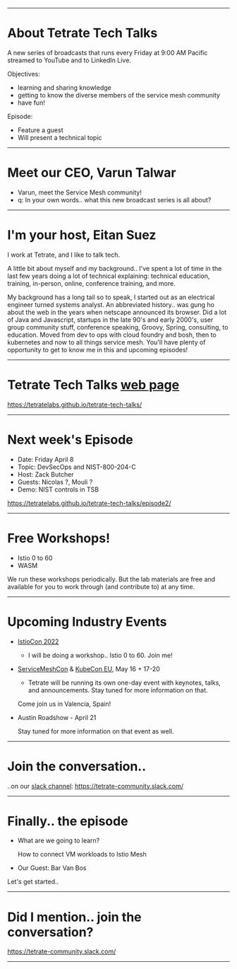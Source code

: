 
---
# About Tetrate Tech Talks

A new series of broadcasts that runs every Friday at 9:00 AM Pacific
  streamed to YouTube and to LinkedIn Live.

Objectives:

- learning and sharing knowledge
- getting to know the diverse members of the service mesh community
- have fun!

Episode:

- Feature a guest
- Will present a technical topic

---
# Meet our CEO, Varun Talwar

- Varun, meet the Service Mesh community!
- q: In your own words.. what this new broadcast series is all about?

---
# I'm your host, Eitan Suez

I work at Tetrate, and I like to talk tech.

A little bit about myself and my background..
I've spent a lot of time in the last few years doing a lot of technical explaining:
  technical education, training, in-person, online, conference training, and more.

My background has a long tail so to speak, I started out as an electrical engineer turned systems analyst.
An abbreviated history.. was gung ho about the web in the years when netscape announced its browser.
Did a lot of Java and Javascript, startups in the late 90's and early 2000's, user group community stuff, conference speaking, Groovy, Spring, consulting, to education.  Moved from dev to ops with cloud foundry and bosh, then to kubernetes and now to all things service mesh.
You'll have plenty of opportunity to get to know me in this and upcoming episodes!

---
# Tetrate Tech Talks [web page](https://tetratelabs.github.io/tetrate-tech-talks/)

https://tetratelabs.github.io/tetrate-tech-talks/

---
# Next week's Episode

  - Date: Friday April 8
  - Topic: DevSecOps and NIST-800-204-C
  - Host: Zack Butcher
  - Guests: Nicolas ?, Mouli ?
  - Demo: NIST controls in TSB

  https://tetratelabs.github.io/tetrate-tech-talks/episode2/

---
# Free Workshops!

- Istio 0 to 60
- WASM

We run these workshops periodically.  But the lab materials are free and available for you to work through (and contribute to) at any time.

---
# Upcoming Industry Events

- [IstioCon 2022](https://events.istio.io/istiocon-2022/)

    - I will be doing a workshop.. Istio 0 to 60. Join me!

- [ServiceMeshCon](https://events.linuxfoundation.org/servicemeshcon-europe/) & [KubeCon EU](https://events.linuxfoundation.org/kubecon-cloudnativecon-europe/), May 16 + 17-20

    - Tetrate will be running its own one-day event with keynotes, talks, and announcements.
      Stay tuned for more information on that.

    Come join us in Valencia, Spain!

- Austin Roadshow - April 21

    Stay tuned for more information on that event as well.

---
# Join the conversation..

..on our [slack channel](https://tetrate-community.slack.com/): https://tetrate-community.slack.com/

---
# Finally.. the episode

- What are we going to learn?

    How to connect VM workloads to Istio Mesh

- Our Guest: Bar Van Bos

Let's get started..


---
# Did I mention.. join the conversation?

https://tetrate-community.slack.com/

---